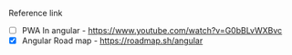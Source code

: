 Reference link

- [ ] PWA In angular - https://www.youtube.com/watch?v=G0bBLvWXBvc
- [x] Angular Road map - https://roadmap.sh/angular